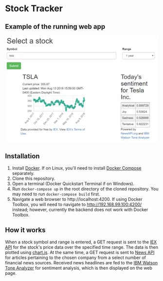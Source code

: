 # Stock Tracker
## Example of the running web app

![Screenshot of display](docs/img/example.PNG)

## Installation
1. Install [Docker](https://www.docker.com/get-started). If on Linux, you'll need to install [Docker Compose](https://docs.docker.com/compose/install/) separately. 
2. Clone this repository.
3. Open a terminal (Docker Quickstart Terminal if on Windows).
5. Run `docker-compose up` in the root directory of the cloned repository. You may need to run `docker-compose build` first.
6. Navigate a web browser to http://localhost:4200. If using Docker Toolbox, you will need to navigate to http://192.168.99.100:4200/ instead; however, currently the backend does not work with Docker Toolbox.

## How it works
When a stock symbol and range is entered, a GET request is sent to the [IEX API](https://iextrading.com/developer/docs/) for the stock's price data over the specified time range. The data is then plotted using [chart.js](https://www.chartjs.org/). At the same time, a GET request is sent to [News API](https://newsapi.org/) for articles pertaining to the chosen company from a select number of financial news sources. Received news headlines are fed to the [IBM Watson Tone Analyzer](https://www.ibm.com/watson/services/tone-analyzer/) for sentiment analysis, which is then displayed on the web page.
